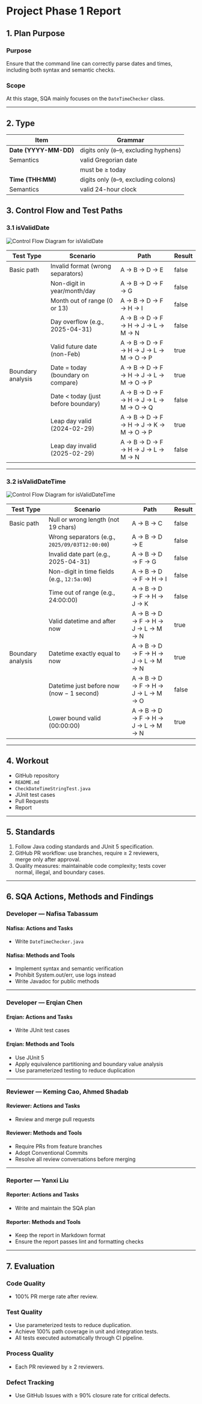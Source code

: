 # Project Phase 1 Report

## 1. Plan Purpose

### Purpose

Ensure that the command line can correctly parse dates and times,  
including both syntax and semantic checks.

### Scope

At this stage, SQA mainly focuses on the `DateTimeChecker` class.

---

## 2. Type

| Item                  | Grammar                                  |
| --------------------- | ---------------------------------------- |
| **Date (YYYY-MM-DD)** | digits only (`0`–`9`, excluding hyphens) |
| Semantics             | valid Gregorian date                     |
|                       | must be ≥ today                          |
| **Time (THH:MM)**     | digits only (`0`–`9`, excluding colons)  |
| Semantics             | valid 24-hour clock                      |

## 3. Control Flow and Test Paths

### 3.1 isValidDate

![Control Flow Diagram for isValidDate](docs/img/isValidDate.drawio.png)

| Test Type         | Scenario                            | Path                                  | Result |
| ----------------- | ----------------------------------- | ------------------------------------- | ------ |
| Basic path        | Invalid format (wrong separators)   | A → B → D → E                         | false  |
|                   | Non-digit in year/month/day         | A → B → D → F → G                     | false  |
|                   | Month out of range (0 or 13)        | A → B → D → F → H → I                 | false  |
|                   | Day overflow (e.g., 2025-04-31)     | A → B → D → F → H → J → L → M → N     | false  |
|                   | Valid future date (non-Feb)         | A → B → D → F → H → J → L → M → O → P | true   |
| Boundary analysis | Date = today (boundary on compare)  | A → B → D → F → H → J → L → M → O → P | true   |
|                   | Date < today (just before boundary) | A → B → D → F → H → J → L → M → O → Q | false  |
|                   | Leap day valid (2024-02-29)         | A → B → D → F → H → J → K → M → O → P | true   |
|                   | Leap day invalid (2025-02-29)       | A → B → D → F → H → J → L → M → N     | false  |

---

### 3.2 isValidDateTime

![Control Flow Diagram for isValidDateTime](docs/img/isValidDateTime.drawio.png)

| Test Type         | Scenario                                       | Path                              | Result |
| ----------------- | ---------------------------------------------- | --------------------------------- | ------ |
| Basic path        | Null or wrong length (not 19 chars)            | A → B → C                         | false  |
|                   | Wrong separators (e.g., `2025/09/03T12:00:00`) | A → B → D → E                     | false  |
|                   | Invalid date part (e.g., 2025-04-31)           | A → B → D → F → G                 | false  |
|                   | Non-digit in time fields (e.g., `12:5a:00`)    | A → B → D → F → H → I             | false  |
|                   | Time out of range (e.g., 24:00:00)             | A → B → D → F → H → J → K         | false  |
|                   | Valid datetime and after now                   | A → B → D → F → H → J → L → M → N | true   |
| Boundary analysis | Datetime exactly equal to now                  | A → B → D → F → H → J → L → M → N | true   |
|                   | Datetime just before now (now − 1 second)      | A → B → D → F → H → J → L → M → O | false  |
|                   | Lower bound valid (00:00:00)                   | A → B → D → F → H → J → L → M → N | true   |

---

## 4. Workout

- GitHub repository
- `README.md`
- `CheckDateTimeStringTest.java`
- JUnit test cases
- Pull Requests
- Report

---

## 5. Standards

1. Follow Java coding standards and JUnit 5 specification.
2. GitHub PR workflow: use branches, require ≥ 2 reviewers,  
   merge only after approval.
3. Quality measures: maintainable code complexity; tests cover  
   normal, illegal, and boundary cases.

---

## 6. SQA Actions, Methods and Findings

### Developer — Nafisa Tabassum

#### Nafisa: Actions and Tasks

- Write `DateTimeChecker.java`

#### Nafisa: Methods and Tools

- Implement syntax and semantic verification
- Prohibit System.out/err, use logs instead
- Write Javadoc for public methods

---

### Developer — Erqian Chen

#### Erqian: Actions and Tasks

- Write JUnit test cases

#### Erqian: Methods and Tools

- Use JUnit 5
- Apply equivalence partitioning and boundary value analysis
- Use parameterized testing to reduce duplication

---

### Reviewer — Keming Cao, Ahmed Shadab

#### Reviewer: Actions and Tasks

- Review and merge pull requests

#### Reviewer: Methods and Tools

- Require PRs from feature branches
- Adopt Conventional Commits
- Resolve all review conversations before merging

---

### Reporter — Yanxi Liu

#### Reporter: Actions and Tasks

- Write and maintain the SQA plan

#### Reporter: Methods and Tools

- Keep the report in Markdown format
- Ensure the report passes lint and formatting checks

---

## 7. Evaluation

### Code Quality

- 100% PR merge rate after review.

### Test Quality

- Use parameterized tests to reduce duplication.
- Achieve 100% path coverage in unit and integration tests.
- All tests executed automatically through CI pipeline.

### Process Quality

- Each PR reviewed by ≥ 2 reviewers.

### Defect Tracking

- Use GitHub Issues with ≥ 90% closure rate for critical defects.
